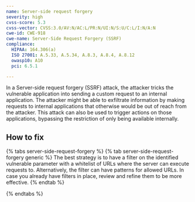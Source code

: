 ```yaml
---
name: Server-side request forgery
severity: high
cvss-score: 5.3
cvss-vector: CVSS:3.0/AV:N/AC:L/PR:N/UI:N/S:U/C:L/I:N/A:N
cwe-id: CWE-918
cwe-name: Server-Side Request Forgery (SSRF)
compliance:
  HIPAA: 164.306(a)
  ISO 27001: A.5.33, A.5.34, A.8.3, A.8.4, A.8.12
  owasp10: A10
  pci: 6.5.1

---            
```


In a Server-side request forgery (SSRF) attack, the attacker tricks the vulnerable application into sending a custom request to an internal application. The attacker might be able to exfiltrate information by making requests to internal applications that otherwise would be out of reach from the attacker. This attack can also be used to trigger actions on those applications, bypassing the restriction of only being available internally.

## How to fix

{% tabs server-side-request-forgery %}
{% tab server-side-request-forgery generic %}
The best strategy is to have a filter on the identified vulnerable parameter with a whitelist of URLs where the server can execute requests to. Alternatively, the filter can have patterns for allowed URLs. In case you already have filters in place, review and refine them to be more effective.
{% endtab %}

{% endtabs %}
